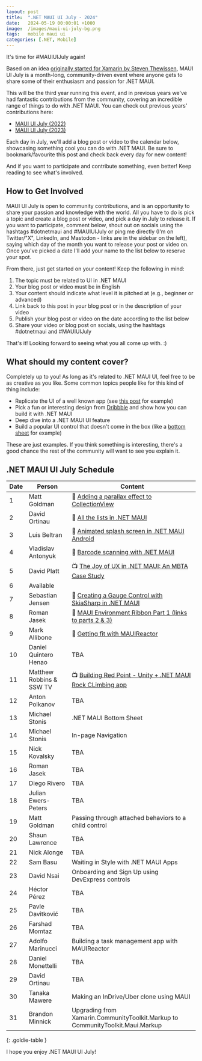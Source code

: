 ```yaml
---
layout: post
title:  ".NET MAUI UI July - 2024"
date:   2024-05-19 00:00:01 +1000
image:  /images/maui-ui-july-bg.png
tags:   mobile maui ui
categories: [.NET, Mobile]
---
```


It's time for #MAUIUIJuly again!

Based on an idea [originally started for Xamarin by Steven Thewissen](https://thewissen.io/introducing-xamarin-ui-july/), MAUI UI July is a month-long, community-driven event where anyone gets to share some of their enthusiasm and passion for .NET MAUI.

This will be the third year running this event, and in previous years we've had fantastic contributions from the community, covering an incredible range of things to do with .NET MAUI. You can check out previous years' contributions here:

* [MAUI UI July (2022)](/posts/maui-ui-july)
* [MAUI UI July (2023)](/posts/maui-ui-july-23)

Each day in July, we'll add a blog post or video to the calendar below, showcasing something cool you can do with .NET MAUI. Be sure to bookmark/favourite this post and check back every day for new content!

And if you want to participate and contribute something, even better! Keep reading to see what's involved.

## How to Get Involved

MAUI UI July is open to community contributions, and is an opportunity to share your passion and knowledge with the world. All you have to do is pick a topic and create a blog post or video, and pick a day in July to release it. If you want to participate, comment below, shout out on socials using the hashtags #dotnetmaui and #MAUIUIJuly or ping me directly (I'm on Twitter/"X", LinkedIn, and Mastodon - links are in the sidebar on the left), saying which day of the month you want to release your post or video on. Once you've picked a date I'll add your name to the list below to reserve your spot.

From there, just get started on your content! Keep the following in mind:

1. The topic must be related to UI in .NET MAUI
2. Your blog post or video must be in English
3. Your content should indicate what level it is pitched at (e.g., beginner or advanced)
4. Link back to this post in your blog post or in the description of your video
5. Publish your blog post or video on the date according to the list below
6. Share your video or blog post on socials, using the hashtags #dotnetmaui and #MAUIUIJuly

That's it! Looking forward to seeing what you all come up with. :)

## What should my content cover?

Completely up to you! As long as it's related to .NET MAUI UI, feel free to be as creative as you like. Some common topics people like for this kind of thing include:

* Replicate the UI of a well known app (see [this post](/posts/outlook-clone) for example)
* Pick a fun or interesting design from [Dribbble](https://dribbble.com) and show how you can build it with .NET MAUI
* Deep dive into a .NET MAUI UI feature
* Build a popular UI control that doesn't come in the box (like a [bottom sheet](https://blogs.xgenoapps.com/post/2022/07/23/maui-bottom-sheet) for example)

These are just examples. If you think something is interesting, there's a good chance the rest of the community will want to see you explain it.


## .NET MAUI UI July Schedule

| Date | Person                   | Content                                                                                                                                                    |
| ---- | ------------------------ | ---------------------------------------------------------------------------------------------------------------------------------------------------------- |
| 1    | Matt Goldman             | 📰 [Adding a parallax effect to CollectionView](/posts/parallax-collection/)                                                                              |
| 2    | David Ortinau            | 📰 [All the lists in .NET MAUI](https://dev.to/davidortinau/all-the-lists-in-net-maui-33bd)                                                               |
| 3    | Luis Beltran             | 📰 [Animated splash screen in .NET MAUI Android](https://dev.to/icebeam7/animated-splash-screen-in-net-maui-android-2ipg)                                 |
| 4    | Vladislav Antonyuk       | 📰 [Barcode scanning with .NET MAUI](https://vladislavantonyuk.github.io/articles/Various-methods-for-barcode-scanning-in-.NET-MAUI/)                     |
| 5    | David Platt              | 📺 [The Joy of UX in .NET MAUI: An MBTA Case Study](https://www.youtube.com/watch?v=PGdihJt1pzA)                                                          |
| 6    | Available                |                                                                                                                                                            |
| 7    | Sebastian Jensen         | 📰 [Creating a Gauge Control with SkiaSharp in .NET MAUI](https://medium.com/@tsjdevapps/create-a-gauge-control-using-skiasharp-in-net-maui-ce418e6320fb) |
| 8    | Roman Jasek              | 📰 [MAUI Environment Ribbon Part 1 (links to parts 2 & 3)](https://www.riganti.cz/en/blog-posts/maui-environment-ribbon-intro-and-basic-ui-part-1)        |
| 9    | Mark Allibone            | 📰 [Getting fit with MAUIReactor](https://mallibone.com/post/maui-reactor-fit)                                                                            |
| 10   | Daniel Quintero Henao    | TBA                                                                                                                                                        |
| 11   | Matthew Robbins & SSW TV | 📺 [Building Red Point - Unity + .NET MAUI Rock CLimbing app](https://youtu.be/CfodwPUSfSg?si=qmKwSkAnVhynGnuX)                                           |
| 12   | Anton Polkanov           | TBA                                                                                                                                                        |
| 13   | Michael Stonis           | .NET MAUI Bottom Sheet                                                                                                                                     |
| 14   | Michael Stonis           | In-page Navigation                                                                                                                                         |
| 15   | Nick Kovalsky            | TBA                                                                                                                                                        |
| 16   | Roman Jasek              | TBA                                                                                                                                                        |
| 17   | Diego Rivero             | TBA                                                                                                                                                        |
| 18   | Julian Ewers-Peters      | TBA                                                                                                                                                        |
| 19   | Matt Goldman             | Passing through attached behaviors to a child control                                                                                                      |
| 20   | Shaun Lawrence           | TBA                                                                                                                                                        |
| 21   | Nick Alonge              | TBA                                                                                                                                                        |
| 22   | Sam Basu                 | Waiting in Style with .NET MAUI Apps                                                                                                                       |
| 23   | David Nsai               | Onboarding and Sign Up using DevExpress controls                                                                                                           |
| 24   | Héctor Pérez             | TBA                                                                                                                                                        |
| 25   | Pavle Davitković         | TBA                                                                                                                                                        |
| 26   | Farshad Momtaz           | TBA                                                                                                                                                        |
| 27   | Adolfo Marinucci         | Building a task management app with MAUIReactor                                                                                                            |
| 28   | Daniel Monettelli        | TBA                                                                                                                                                        |
| 29   | David Ortinau            | TBA                                                                                                                                                        |
| 30   | Tanaka Mawere            | Making an InDrive/Uber clone using MAUI                                                                                                                    |
| 31   | Brandon Minnick          | Upgrading from Xamarin.CommunityToolkit.Markup to CommunityToolkit.Maui.Markup                                                                             |

{: .goldie-table }

I hope you enjoy .NET MAUI UI July!
